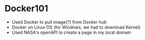 # Docker101
- Used Docker to pull image(?) from Docker hub
- Docker on Linux OS (for Windows, we had to download Kernel)
- Used NASA's openAPI to create a page in my local domain

